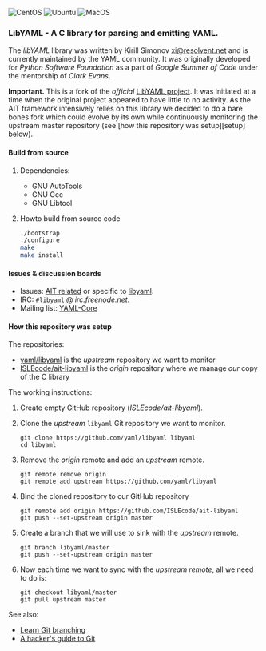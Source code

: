 ![CentOS][ci-centos] ![Ubuntu][ci-ubuntu] ![MacOS][ci-macos]

### LibYAML - A C library for parsing and emitting YAML.

The _libYAML_ library was written by Kirill Simonov <xi@resolvent.net> and is currently maintained by the YAML community. It was
originally developed for _Python Software Foundation_ as a part of _Google Summer of Code_ under the mentorship of _Clark Evans_.

**Important.** This is a fork of the _official_ [LibYAML project][libyaml]. It was initiated at a time when the original project
appeared to have little to no activity. As the AIT framework intensively relies on this library we decided to do a bare bones
fork which could evolve by its own while continuously monitoring the upstream master repository
(see [how this repository was setup][setup] below).

#### Build from source

1.  Dependencies:

    -   GNU AutoTools
    -   GNU Gcc
    -   GNU Libtool

1.  Howto build from source code

    ``` .sh
    ./bootstrap
    ./configure
    make
    make install
    ```

#### Issues & discussion boards

-   Issues: [AIT related][aityaml-issues] or specific to [libyaml][libyaml-issues].
-   IRC: `#libyaml` @ _irc.freenode.net_.
-   Mailing list: [YAML-Core][yaml-core]

<a name="setup"></a>

#### How this repository was setup

The repositories:

-   [yaml/libyaml][libyaml] is the _upstream_ repository we want to monitor
-   [ISLEcode/ait-libyaml][aityaml] is the _origin_ repository where we manage _our_ copy of the C library

The working instructions:

1.  Create empty GitHub repository (_ISLEcode/ait-libyaml_).

1.  Clone the _upstream_ `libyaml` Git repository we want to monitor.

    ``` {.sh}
    git clone https://github.com/yaml/libyaml libyaml
    cd libyaml
    ```

1.  Remove the _origin_ remote and add an _upstream_ remote.

    ``` {.sh}
    git remote remove origin
    git remote add upstream https://github.com/yaml/libyaml
    ```

1.  Bind the cloned repository to our GitHub repository

    ``` {.sh}
    git remote add origin https://github.com/ISLEcode/ait-libyaml
    git push --set-upstream origin master
    ```

1.  Create a branch that we will use to sink with the _upstream_ remote.

    ``` {.sh}
    git branch libyaml/master
    git push --set-upstream origin master
    ```

1.  Now each time we want to sync with the _upstream remote_, all we need to do is:
    ``` {.sh}
    git checkout libyaml/master
    git pull upstream master
    ```

See also:

-   [Learn Git branching][git-branching]
-   [A hacker's guide to Git][git-hacker]

<!-- # Bookmarks -->

  [aityaml-issues]: https://github.com/ISLEcode/ait-libyaml/issues
  [aityaml]: https://github.com/ISLEcode/ait-libyaml
  [ci-centos]: https://github.com/ISLEcode/ait-libyaml/workflows/CentOS/badge.svg
  [ci-macos]: https://github.com/ISLEcode/ait-libyaml/workflows/macOS/badge.svg
  [ci-ubuntu]: https://github.com/ISLEcode/ait-libyaml/workflows/Ubuntu/badge.svg
  [git-branching]: https://pcottle.github.io/learnGitBranching/
  [git-hacker]: https://wildlyinaccurate.com/a-hackers-guide-to-git
  [libyaml-issues]: https://github.com/yaml/libyaml/issues
  [libyaml]: https://github.com/yaml/libyaml
  [yaml-core]: http://lists.sourceforge.net/lists/listinfo/yaml-core

<!-- vim: set digraph nospell :-->
